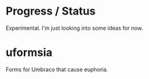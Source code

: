 # Progress / Status
Experimental. I'm just looking into some ideas for now.

# uformsia
Forms for Umbraco that cause euphoria.
